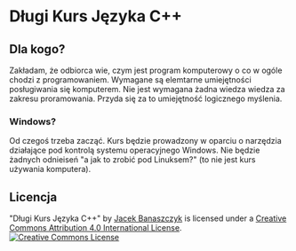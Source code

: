 # Długi Kurs Języka C++

## Dla kogo?

Zakładam, że odbiorca wie, czym jest program komputerowy o co w ogóle chodzi z programowaniem. Wymagane są elemtarne umiejętności posługiwania się komputerem. Nie jest wymagana żadna wiedza wiedza za zakresu proramowania. Przyda się za to umiejętność logicznego myślenia.

### Windows?

Od czegoś trzeba zacząć. Kurs będzie prowadzony w oparciu o narzędzia działające pod kontrolą systemu operacyjnego Windows. Nie będzie żadnych odnieiseń "a jak to zrobić pod Linuksem?" (to nie jest kurs używania komputera).

## Licencja

<span xmlns:dct="http://purl.org/dc/terms/" property="dct:title">"Długi Kurs Języka C++"</span> by <a xmlns:cc="http://creativecommons.org/ns#" href="https://github.com/jbanaszczyk" property="cc:attributionName" rel="cc:attributionURL">Jacek Banaszczyk</a> is licensed under a <a rel="license" href="http://creativecommons.org/licenses/by/4.0/">Creative Commons Attribution 4.0 International License</a>.
<br />
<a rel="license" href="http://creativecommons.org/licenses/by/4.0/"><img alt="Creative Commons License" style="border-width:0" src="https://i.creativecommons.org/l/by/4.0/88x31.png" /></a>
